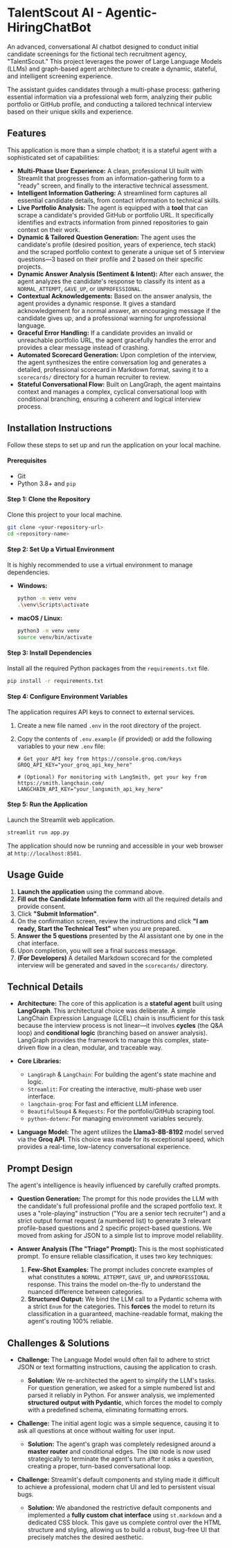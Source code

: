 # TalentScout AI - Agentic-HiringChatBot

An advanced, conversational AI chatbot designed to conduct initial candidate screenings for the fictional tech recruitment agency, "TalentScout." This project leverages the power of Large Language Models (LLMs) and graph-based agent architecture to create a dynamic, stateful, and intelligent screening experience.

The assistant guides candidates through a multi-phase process: gathering essential information via a professional web form, analyzing their public portfolio or GitHub profile, and conducting a tailored technical interview based on their unique skills and experience.



## Features

This application is more than a simple chatbot; it is a stateful agent with a sophisticated set of capabilities:

*   **Multi-Phase User Experience:** A clean, professional UI built with Streamlit that progresses from an information-gathering form to a "ready" screen, and finally to the interactive technical assessment.
*   **Intelligent Information Gathering:** A streamlined form captures all essential candidate details, from contact information to technical skills.
*   **Live Portfolio Analysis:** The agent is equipped with a **tool** that can scrape a candidate's provided GitHub or portfolio URL. It specifically identifies and extracts information from pinned repositories to gain context on their work.
*   **Dynamic & Tailored Question Generation:** The agent uses the candidate's profile (desired position, years of experience, tech stack) and the scraped portfolio context to generate a unique set of 5 interview questions—3 based on their profile and 2 based on their specific projects.
*   **Dynamic Answer Analysis (Sentiment & Intent):** After each answer, the agent analyzes the candidate's response to classify its intent as a `NORMAL_ATTEMPT`, `GAVE_UP`, or `UNPROFESSIONAL`.
*   **Contextual Acknowledgements:** Based on the answer analysis, the agent provides a dynamic response. It gives a standard acknowledgement for a normal answer, an encouraging message if the candidate gives up, and a professional warning for unprofessional language.
*   **Graceful Error Handling:** If a candidate provides an invalid or unreachable portfolio URL, the agent gracefully handles the error and provides a clear message instead of crashing.
*   **Automated Scorecard Generation:** Upon completion of the interview, the agent synthesizes the entire conversation log and generates a detailed, professional scorecard in Markdown format, saving it to a `scorecards/` directory for a human recruiter to review.
*   **Stateful Conversational Flow:** Built on LangGraph, the agent maintains context and manages a complex, cyclical conversational loop with conditional branching, ensuring a coherent and logical interview process.

## Installation Instructions

Follow these steps to set up and run the application on your local machine.

#### Prerequisites

*   Git
*   Python 3.8+ and `pip`

#### Step 1: Clone the Repository

Clone this project to your local machine.

```bash
git clone <your-repository-url>
cd <repository-name>
```

#### Step 2: Set Up a Virtual Environment

It is highly recommended to use a virtual environment to manage dependencies.

*   **Windows:**
    ```bash
    python -m venv venv
    .\venv\Scripts\activate
    ```
*   **macOS / Linux:**
    ```bash
    python3 -m venv venv
    source venv/bin/activate
    ```

#### Step 3: Install Dependencies

Install all the required Python packages from the `requirements.txt` file.

```bash
pip install -r requirements.txt
```

#### Step 4: Configure Environment Variables

The application requires API keys to connect to external services.

1.  Create a new file named `.env` in the root directory of the project.
2.  Copy the contents of `.env.example` (if provided) or add the following variables to your new `.env` file:

    ```env
    # Get your API key from https://console.groq.com/keys
    GROQ_API_KEY="your_groq_api_key_here"

    # (Optional) For monitoring with LangSmith, get your key from https://smith.langchain.com/
    LANGCHAIN_API_KEY="your_langsmith_api_key_here"
    ```

#### Step 5: Run the Application

Launch the Streamlit web application.

```bash
streamlit run app.py
```

The application should now be running and accessible in your web browser at `http://localhost:8501`.

## Usage Guide

1.  **Launch the application** using the command above.
2.  **Fill out the Candidate Information form** with all the required details and provide consent.
3.  Click **"Submit Information"**.
4.  On the confirmation screen, review the instructions and click **"I am ready, Start the Technical Test"** when you are prepared.
5.  **Answer the 5 questions** presented by the AI assistant one by one in the chat interface.
6.  Upon completion, you will see a final success message.
7.  **(For Developers)** A detailed Markdown scorecard for the completed interview will be generated and saved in the `scorecards/` directory.

## Technical Details

*   **Architecture:** The core of this application is a **stateful agent** built using **LangGraph**. This architectural choice was deliberate. A simple LangChain Expression Language (LCEL) chain is insufficient for this task because the interview process is not linear—it involves **cycles** (the Q&A loop) and **conditional logic** (branching based on answer analysis). LangGraph provides the framework to manage this complex, state-driven flow in a clean, modular, and traceable way.

*   **Core Libraries:**
    *   `LangGraph` & `LangChain`: For building the agent's state machine and logic.
    *   `Streamlit`: For creating the interactive, multi-phase web user interface.
    *   `langchain-groq`: For fast and efficient LLM inference.
    *   `BeautifulSoup4` & `Requests`: For the portfolio/GitHub scraping tool.
    *   `python-dotenv`: For managing environment variables securely.

*   **Language Model:** The agent utilizes the **Llama3-8B-8192** model served via the **Groq API**. This choice was made for its exceptional speed, which provides a real-time, low-latency conversational experience.

## Prompt Design

The agent's intelligence is heavily influenced by carefully crafted prompts.

*   **Question Generation:** The prompt for this node provides the LLM with the candidate's full professional profile and the scraped portfolio text. It uses a "role-playing" instruction ("You are a senior tech recruiter") and a strict output format request (a numbered list) to generate 3 relevant profile-based questions and 2 specific project-based questions. We moved from asking for JSON to a simple list to improve model reliability.

*   **Answer Analysis (The "Triage" Prompt):** This is the most sophisticated prompt. To ensure reliable classification, it uses two key techniques:
    1.  **Few-Shot Examples:** The prompt includes concrete examples of what constitutes a `NORMAL_ATTEMPT`, `GAVE_UP`, and `UNPROFESSIONAL` response. This trains the model on-the-fly to understand the nuanced difference between categories.
    2.  **Structured Output:** We bind the LLM call to a Pydantic schema with a strict `Enum` for the categories. This **forces** the model to return its classification in a guaranteed, machine-readable format, making the agent's routing 100% reliable.

## Challenges & Solutions

*   **Challenge:** The Language Model would often fail to adhere to strict JSON or text formatting instructions, causing the application to crash.
    *   **Solution:** We re-architected the agent to simplify the LLM's tasks. For question generation, we asked for a simple numbered list and parsed it reliably in Python. For answer analysis, we implemented **structured output with Pydantic**, which forces the model to comply with a predefined schema, eliminating formatting errors.

*   **Challenge:** The initial agent logic was a simple sequence, causing it to ask all questions at once without waiting for user input.
    *   **Solution:** The agent's graph was completely redesigned around a **master router** and conditional edges. The `END` node is now used strategically to terminate the agent's turn after it asks a question, creating a proper, turn-based conversational loop.

*   **Challenge:** Streamlit's default components and styling made it difficult to achieve a professional, modern chat UI and led to persistent visual bugs.
    *   **Solution:** We abandoned the restrictive default components and implemented a **fully custom chat interface** using `st.markdown` and a dedicated CSS block. This gave us complete control over the HTML structure and styling, allowing us to build a robust, bug-free UI that precisely matches the desired aesthetic.
